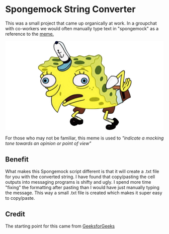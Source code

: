 
# Spongemock String Converter

This was a small project that came up organically at work. In a groupchat with co-workers we would often manually type text in "spongemock" as a reference to the [meme.](https://knowyourmeme.com/memes/mocking-spongebob)

![Alt text](https://github.com/rreichhard/spongemock/blob/main/mockingspongebobbb.jpg)

For those who may not be familiar, this meme is used to *"indicate a mocking tone towards an opinion or point of view"*

## Benefit

What makes this Spongemock script different is that it will create a .txt file for you with the converted string. I have found that copy/pasting the cell outputs into messaging programs is shifty and ugly. I spend more time "fixing" the formatting after pasting than I would have just manually typing the message. This way a small .txt file is created which makes it super easy to copy/paste.

## Credit

The starting point for this came from [GeeksforGeeks](https://www.geeksforgeeks.org/spongebob-mocking-text-generator-python)



